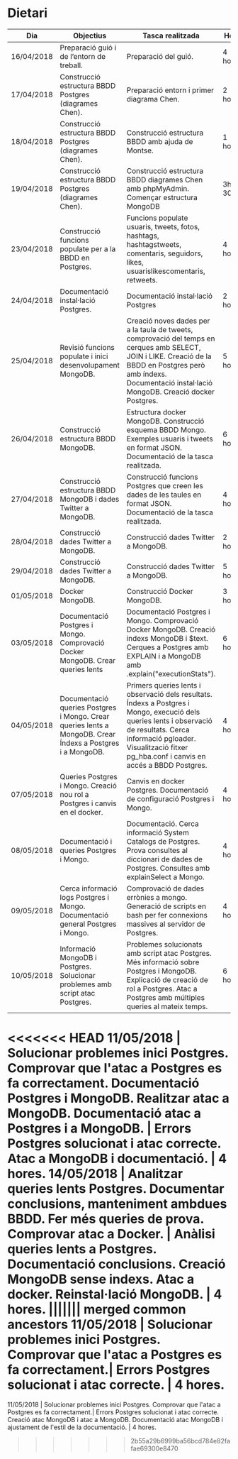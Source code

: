 # Dietari

Dia | Objectius | Tasca realitzada | Hores
----|-----------|------------------|-------
16/04/2018 | Preparació guió i de l’entorn de treball. | Preparació del guió. | 4 hores.
17/04/2018 | Construcció estructura BBDD Postgres (diagrames Chen). | Preparació entorn i primer diagrama Chen. | 2 hores.
18/04/2018 | Construcció estructura BBDD Postgres (diagrames Chen). | Construcció estructura BBDD amb ajuda de Montse. | 1 hora.
19/04/2018 | Construcció estructura BBDD Postgres (diagrames Chen). | Construcció estructura BBDD diagrames Chen amb phpMyAdmin. Començar estructura MongoDB | 3h 30min.
23/04/2018 | Construcció funcions populate per a la BBDD en Postgres. | Funcions populate usuaris, tweets, fotos, hashtags, hashtagstweets, comentaris, seguidors, likes, usuarislikescomentaris, retweets. | 4 hores.
24/04/2018 | Documentació instal·lació Postgres. | Documentació instal·lació Postgres | 2 hores. 
25/04/2018 | Revisió funcions populate i inici desenvolupament MongoDB. | Creació noves dades per a la taula de tweets, comprovació del temps en cerques amb SELECT, JOIN i LIKE. Creació de la BBDD en Postgres però amb índexs. Documentació instal·lació MongoDB. Creació docker Postgres.| 5 hores.
26/04/2018 | Construcció estructura BBDD MongoDB. | Estructura docker MongoDB. Construcció esquema BBDD Mongo. Exemples usuaris i tweets en format JSON. Documentació de la tasca realitzada.| 6 hores.
27/04/2018 | Construcció estructura BBDD MongoDB i dades Twitter a MongoDB. | Construcció funcions Postgres que creen les dades de les taules en format JSON. Documentació de la tasca realitzada.| 4 hores.
28/04/2018 | Construcció dades Twitter a MongoDB. | Construcció dades Twitter a MongoDB.| 2 hores.
29/04/2018 | Construcció dades Twitter a MongoDB. | Construcció dades Twitter a MongoDB.| 5 hores.
01/05/2018 | Docker MongoDB. | Construcció Docker MongoDB. | 3 hores.
03/05/2018 | Documentació Postgres i Mongo. Comprovació Docker MongoDB. Crear queries lents |  Documentació Postgres i Mongo. Comprovació Docker MongoDB. Creació indexs MongoDB i $text. Cerques a Postgres amb EXPLAIN i a MongoDB amb .explain("executionStats"). | 6 hores.
04/05/2018 | Documentació queries Postgres i Mongo. Crear queries lents a MongoDB. Crear Índexs a Postgres i a MongoDB. | Primers queries lents i observació dels resultats. Índexs a Postgres i Mongo, execució dels queries lents i observació de resultats. Cerca informació pgloader. Visualització fitxer pg_hba.conf i canvis en accés a BBDD Postgres. | 4 hores.
07/05/2018 | Queries Postgres i Mongo. Creació nou rol a Postgres i canvis en el docker. | Canvis en docker Postgres. Documentació de configuració Postgres i Mongo.  | 4 hores.
08/05/2018 | Documentació i queries Postgres i Mongo. | Documentació. Cerca informació System Catalogs de Postgres. Prova consultes al diccionari de dades de Postgres. Consultes amb explainSelect a Mongo. | 4 hores.
09/05/2018 | Cerca informació logs Postgres i Mongo. Documentació general Postgres i Mongo.  | Comprovació de dades errònies a mongo. Generació de scripts en bash per fer connexions massives al servidor de Postgres.  | 4 hores. 
10/05/2018 | Informació MongoDB i Postgres. Solucionar problemes amb script atac Postgres.  | Problemes solucionats amb script atac Postgres. Més informació sobre Postgres i MongoDB. Explicació de creació de rol a Postgres. Atac a Postgres amb múltiples queries al mateix temps. |  6 hores.
<<<<<<< HEAD
11/05/2018 | Solucionar problemes inici Postgres. Comprovar que l'atac a Postgres es fa correctament. Documentació Postgres i MongoDB. Realitzar atac a MongoDB. Documentació atac a Postgres i a MongoDB. | Errors Postgres solucionat i atac correcte. Atac a MongoDB i documentació. |  4 hores.
14/05/2018 | Analitzar queries lents Postgres. Documentar conclusions, manteniment ambdues BBDD. Fer més queries de prova. Comprovar atac a Docker. | Anàlisi queries lents a Postgres. Documentació conclusions. Creació MongoDB sense indexs. Atac a docker. Reinstal·lació MongoDB. |  4 hores.
||||||| merged common ancestors
11/05/2018 | Solucionar problemes inici Postgres. Comprovar que l'atac a Postgres es fa correctament.| Errors Postgres solucionat i atac correcte. |  4 hores.
=======
11/05/2018 | Solucionar problemes inici Postgres. Comprovar que l'atac a Postgres es fa correctament.| Errors Postgres solucionat i atac correcte. Creació atac MongoDB i atac a MongoDB. Documentació atac MongoDB i ajustament de l'estil de la documentació. |  4 hores.
>>>>>>> 2b55a29b6999ba56bcd784e82fafae69300e8470
